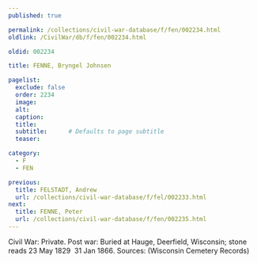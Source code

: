 ```yaml
---
published: true

permalink: /collections/civil-war-database/f/fen/002234.html
oldlink: /CivilWar/db/f/fen/002234.html

oldid: 002234

title: FENNE, Bryngel Johnsen

pagelist:
  exclude: false
  order: 2234
  image: 
  alt:
  caption:
  title:
  subtitle:      # Defaults to page subtitle
  teaser:

category: 
  - F 
  - FEN

previous:
  title: FELSTADT, Andrew
  url: /collections/civil-war-database/f/fel/002233.html  
next:
  title: FENNE, Peter
  url: /collections/civil-war-database/f/fen/002235.html   
---
```

Civil War: Private. Post war: Buried at Hauge, Deerfield, Wisconsin; stone reads &#147;23 May 1829 &#150; 31 Jan 1866&#148;. Sources: (Wisconsin Cemetery Records&#148;)